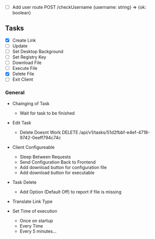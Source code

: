 - [ ] Add user route POST /checkUsername {username: string} => {ok: boolean}

## Tasks
- [x] Create Link
- [ ] Update
- [ ] Set Desktop Background
- [ ] Set Registry Key
- [ ] Download File
- [ ] Execute File
- [x] Delete File
- [ ] Exit Client

### General
- Chainging of Task
    - Wait for task to be finished

- Edit Task
    - Delete Doesnt Work
    DELETE /api/v1/tasks/51d2fbbf-e4ef-4718-9742-0eeff794c74c 

- Client Configureable 
    - Sleep Between Requests
    - Send Configuration Back to Frontend
    - Add download button for configuration file
    - Add download button for executable

- Task Delete
    - Add Option (Default Off) to report if file is missing

- Translate Link Type

- Set Time of execution
    - Once on startup
    - Every Time
    - Every 5 minutes...